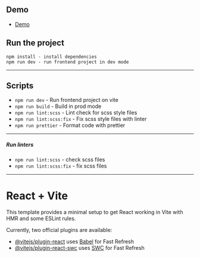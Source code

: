 ## Demo
- [Demo](https://blog-app-eosin-seven.vercel.app)

## Run the project

```
npm install - install dependencies
npm run dev - run frontend project in dev mode
```

---

## Scripts

- `npm run dev` - Run frontend project on vite
- `npm run build` - Build in prod mode
- `npm run lint:scss` - Lint check for scss style files
- `npm run lint:scss:fix` - Fix scss style files with linter
- `npm run prettier` - Format code with prettier

---

##### Run linters

- `npm run lint:scss` - check scss files
- `npm run lint:scss:fix` - fix scss files

---

# React + Vite

This template provides a minimal setup to get React working in Vite with HMR and some ESLint rules.

Currently, two official plugins are available:

- [@vitejs/plugin-react](https://github.com/vitejs/vite-plugin-react/blob/main/packages/plugin-react/README.md) uses [Babel](https://babeljs.io/) for Fast Refresh
- [@vitejs/plugin-react-swc](https://github.com/vitejs/vite-plugin-react-swc) uses [SWC](https://swc.rs/) for Fast Refresh
